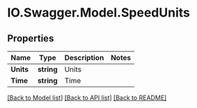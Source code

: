 # IO.Swagger.Model.SpeedUnits
## Properties

Name | Type | Description | Notes
------------ | ------------- | ------------- | -------------
**Units** | **string** | Units | 
**Time** | **string** | Time | 

[[Back to Model list]](../README.md#documentation-for-models) [[Back to API list]](../README.md#documentation-for-api-endpoints) [[Back to README]](../README.md)

